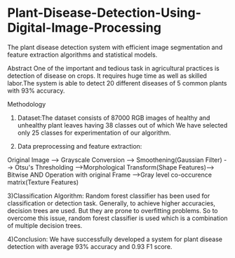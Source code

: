 # Plant-Disease-Detection-Using-Digital-Image-Processing
The plant disease detection system with efficient image segmentation and
 feature extraction algorithms and statistical models.

Abstract
One of the important and tedious task in agricultural practices is 
detection of disease on crops. It requires huge time as well as skilled labor.The system is 
able to detect 20 different diseases of 5 common plants with 93% accuracy.

Methodology
1) Dataset:The dataset consists of 87000 
RGB images of healthy and unhealthy plant leaves having 38 classes out of which We 
have selected only 25 classes for experimentation of our algorithm.

2) Data preprocessing and feature extraction: 

Original Image --> Grayscale Conversion --> Smoothening(Gaussian Filter) --> Otsu's Thresholding 
-->Morphological Transform(Shape Features)--> Bitwise AND Operation with original Frame
-->Gray level co-occurence matrix(Texture Features)

3)Classification Algorithm:
Random forest classifier has been used for classification or detection task.
Generally, to achieve higher accuracies, decision trees are used. But they are prone to 
overfitting problems. So to overcome this issue, random forest classifier is used which 
is a combination of multiple decision trees. 

4)Conclusion:
We have successfully developed a system for plant disease 
detection with average 93% accuracy and 0.93 F1 score. 